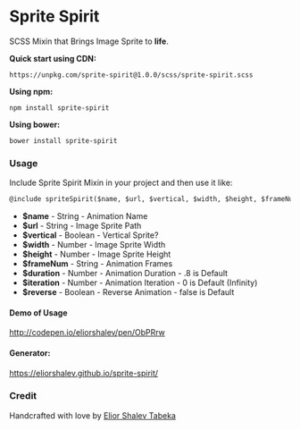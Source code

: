 # Sprite Spirit
SCSS Mixin that Brings Image Sprite to **life**.

**Quick start using CDN:**
```
https://unpkg.com/sprite-spirit@1.0.0/scss/sprite-spirit.scss
```

**Using npm:**
```
npm install sprite-spirit
```

**Using bower:**
```
bower install sprite-spirit
```

### Usage
Include Sprite Spirit Mixin in your project and then use it like:
```html
@include spriteSpirit($name, $url, $vertical, $width, $height, $frameNum, $duration, $iteration, $reverse);
```

* **$name** - String - Animation Name
* **$url** - String - Image Sprite Path
* **$vertical** - Boolean - Vertical Sprite?
* **$width** - Number - Image Sprite Width
* **$height** - Number - Image Sprite Height
* **$frameNum** - String - Animation Frames
* **$duration** - Number - Animation Duration - .8 is Default
* **$iteration** - Number - Animation Iteration - 0 is Default (Infinity)
* **$reverse** - Boolean - Reverse Animation - false is Default

#### Demo of Usage
http://codepen.io/eliorshalev/pen/ObPRrw

#### Generator:
https://eliorshalev.github.io/sprite-spirit/

### Credit
Handcrafted with love by [Elior Shalev Tabeka](http://codepen.io/eliorshalev)
